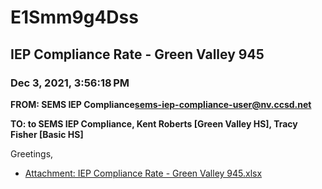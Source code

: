 # E1Smm9g4Dss
## IEP Compliance Rate - Green Valley 945
### Dec 3, 2021, 3:56:18 PM
**FROM: SEMS IEP Compliance<sems-iep-compliance-user@nv.ccsd.net>**

**TO: to SEMS IEP Compliance, Kent Roberts [Green Valley HS], Tracy Fisher [Basic HS]**


Greetings, 





* [Attachment: IEP Compliance Rate - Green Valley 945.xlsx](E1Smm9g4Dss-attachment-1.xlsx)
